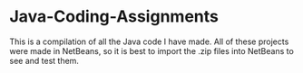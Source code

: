 # Java-Coding-Assignments
This is a compilation of all the Java code I have made.
All of these projects were made in NetBeans, so it is best to import the .zip files into NetBeans to see and test them.
